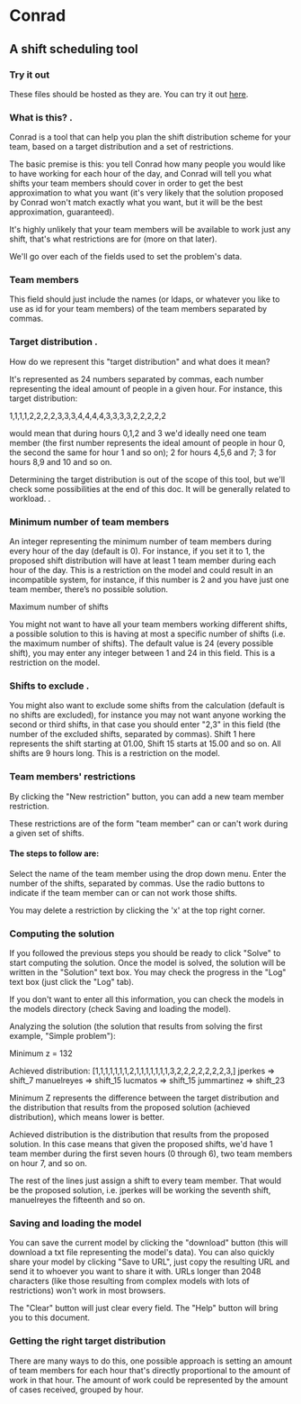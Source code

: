 # Conrad
## A shift scheduling tool

### Try it out

These files should be hosted as they are. You can try it out [here](http://theconrad.atwebpages.com/?restrictions=%5B%5D&agents_text=jperkes%2Clucmatos%2Cjumartinez%2Cgruschka%2Cmanuelreyes&ideal_distribution=1%2C1%2C1%2C1%2C2%2C2%2C2%2C2%2C3%2C3%2C3%2C4%2C4%2C4%2C4%2C3%2C3%2C3%2C3%2C2%2C2%2C2%2C2%2C2&min_agents=1&max_shifts=4&shifts_to_exclude=2%2C3).

### What is this? . 

Conrad is a tool that can help you plan the shift distribution scheme for your team, based on a target distribution and a set of restrictions. 

The basic premise is this: you tell Conrad how many people you would like to have working for each hour of the day, and Conrad will tell you what shifts your team members should cover in order to get the best approximation to what you want (it's very likely that the solution proposed by Conrad won't match exactly what you want, but it will be the best approximation, guaranteed).

It's highly unlikely that your team members will be available to work just any shift, that's what restrictions are for (more on that later).

We'll go over each of the fields used to set the problem's data.

### Team members 

This field should just include the names (or ldaps, or whatever you like to use as id for your team members) of the team members separated by commas. 

### Target distribution .

How do we represent this "target distribution" and what does it mean?

 It's represented as 24 numbers separated by commas, each number representing the ideal amount of people in a given hour. For instance, this target distribution:

1,1,1,1,2,2,2,2,3,3,3,4,4,4,4,3,3,3,3,2,2,2,2,2

would mean that during hours 0,1,2 and 3 we'd ideally need one team member (the first number represents the ideal amount of people in hour 0, the second the same for hour 1 and so on); 2 for hours 4,5,6 and 7; 3 for hours 8,9 and 10 and so on.

Determining the target distribution is out of the scope of this tool, but we'll check some possibilities at the end of this doc. It will be generally related to workload.
 .

### Minimum number of team members 

An integer representing the minimum number of team members during every hour of the day (default is 0). For instance, if you set it to 1, the proposed shift distribution will have at least 1 team member during each hour of the day. This is a restriction on the model and could result in an incompatible system, for instance, if this number is 2 and you have just one team member, there’s no possible solution.

 Maximum number of shifts

You might not want to have all your team members working different shifts, a possible solution to this is having at most a specific number of shifts (i.e. the maximum number of shifts). The default value is 24 (every possible shift), you may enter any integer between 1 and 24 in this field. This is a restriction on the model.

### Shifts to exclude .

You might also want to exclude some shifts from the calculation (default is no shifts are excluded), for instance you may not want anyone working the second or third shifts, in that case you should enter "2,3" in this field (the number of the excluded shifts, separated by commas). Shift 1 here represents the shift starting at 01.00, Shift 15 starts at 15.00 and so on. All shifts are 9 hours long. This is a restriction on the model.

### Team members' restrictions

By clicking the "New restriction" button, you can add a new team member restriction.

These restrictions are of the form "team member" can or can't work during a given set of shifts.

#### The steps to follow are:

Select the name of the team member using the drop down menu.
Enter the number of the shifts, separated by commas.
Use the radio buttons to indicate if the team member can or can not work those shifts.

You may delete a restriction by clicking the 'x' at the top right corner.

### Computing the solution 

If you followed the previous steps you should be ready to click "Solve" to start computing the solution. Once the model is solved, the solution will be written in the "Solution" text box. You may check the progress in the "Log" text box (just click the "Log" tab).

If you don't want to enter all this information, you can check the models in the models directory (check Saving and loading the model).

Analyzing the solution (the solution that results from solving the first example, "Simple problem"):

Minimum z = 132

Achieved distribution: [1,1,1,1,1,1,1,2,1,1,1,1,1,1,1,3,2,2,2,2,2,2,2,3,]
jperkes => shift_7
manuelreyes => shift_15
lucmatos => shift_15
jummartinez => shift_23

Minimum Z represents the difference between the target distribution and the distribution that results from the proposed solution (achieved distribution), which means lower is better.


Achieved distribution is the distribution that results from the proposed solution. In this case means that given the proposed shifts, we'd have 1 team member during the first seven hours (0 through 6), two team members on hour 7, and so on.


The rest of the lines just assign a shift to every team member. That would be the proposed solution, i.e. jperkes will be working the seventh shift, manuelreyes the fifteenth and so on.


### Saving and loading the model

You can save the current model by clicking the "download" button (this will download a txt file representing the model's data). You can also quickly share your model by clicking "Save to URL", just copy the resulting URL and send it to whoever you want to share it with. URLs longer than 2048 characters (like those resulting from complex models with lots of restrictions) won't work in most browsers.

The "Clear" button will just clear every field. The "Help" button will bring you to this document.

### Getting the right target distribution

There are many ways to do this, one possible approach is setting an amount of team members for each hour that's directly proportional to the amount of work in that hour. The amount of work could be represented by the amount of cases received, grouped by hour.
